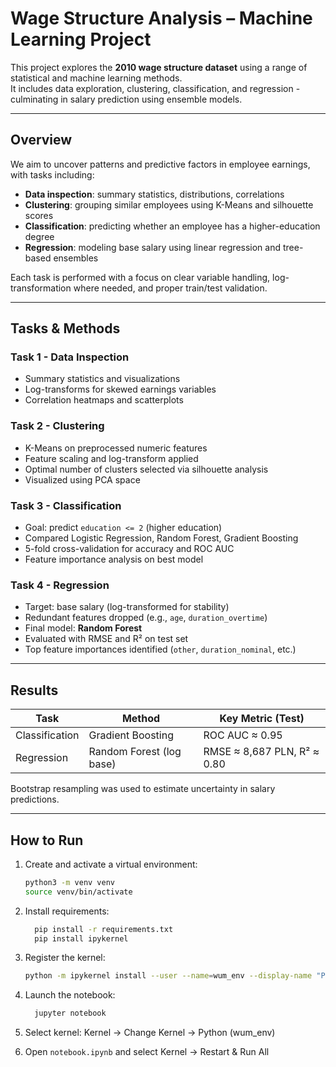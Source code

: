 # Wage Structure Analysis – Machine Learning Project

This project explores the **2010 wage structure dataset** using a range of statistical and machine learning methods.  
It includes data exploration, clustering, classification, and regression - culminating in salary prediction using ensemble models.

---

## Overview

We aim to uncover patterns and predictive factors in employee earnings, with tasks including:

- **Data inspection**: summary statistics, distributions, correlations  
- **Clustering**: grouping similar employees using K-Means and silhouette scores  
- **Classification**: predicting whether an employee has a higher-education degree  
- **Regression**: modeling base salary using linear regression and tree-based ensembles  

Each task is performed with a focus on clear variable handling, log-transformation where needed, and proper train/test validation.

---

## Tasks & Methods

### Task 1 - Data Inspection  
- Summary statistics and visualizations  
- Log-transforms for skewed earnings variables  
- Correlation heatmaps and scatterplots

### Task 2 - Clustering  
- K-Means on preprocessed numeric features  
- Feature scaling and log-transform applied  
- Optimal number of clusters selected via silhouette analysis  
- Visualized using PCA space

### Task 3 - Classification  
- Goal: predict `education <= 2` (higher education)  
- Compared Logistic Regression, Random Forest, Gradient Boosting  
- 5-fold cross-validation for accuracy and ROC AUC  
- Feature importance analysis on best model

### Task 4 - Regression  
- Target: base salary (log-transformed for stability)  
- Redundant features dropped (e.g., `age`, `duration_overtime`)  
- Final model: **Random Forest**  
- Evaluated with RMSE and R² on test set  
- Top feature importances identified (`other`, `duration_nominal`, etc.)  

---

## Results

| Task            | Method                  | Key Metric (Test)         |
|-----------------|-------------------------|---------------------------|
| Classification  | Gradient Boosting       | ROC AUC ≈ 0.95            |
| Regression      | Random Forest (log base)| RMSE ≈ 8,687 PLN, R² ≈ 0.80 |

Bootstrap resampling was used to estimate uncertainty in salary predictions.

---

## How to Run

1. Create and activate a virtual environment:
   ```bash
   python3 -m venv venv
   source venv/bin/activate
   ```

2. Install requirements:
   ```bash
     pip install -r requirements.txt
     pip install ipykernel
   ```

3. Register the kernel:
   ```bash
   python -m ipykernel install --user --name=wum_env --display-name "Python (wum_env)"
   ```

4. Launch the notebook:
   ```bash
     jupyter notebook
   ```

5. Select kernel:
     Kernel -> Change Kernel -> Python (wum_env)

6. Open `notebook.ipynb` and select Kernel -> Restart & Run All